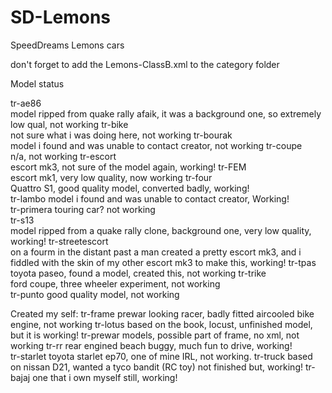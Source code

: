 # SD-Lemons
SpeedDreams Lemons cars

don't forget to add the Lemons-ClassB.xml to the category folder

Model status

tr-ae86  
	model ripped from quake rally afaik, it was a background one, so extremely low qual, not working
tr-bike  
	not sure what i was doing here, not working
tr-bourak  
	model i found and was unable to contact creator, not working
tr-coupe  
	n/a, not working
tr-escort  
	escort mk3, not sure of the model again, working!
tr-FEM  
	escort mk1, very low quality, now working
tr-four  
	Quattro S1, good quality model, converted badly, working!  
tr-lambo
	model i found and was unable to contact creator, Working!  
tr-primera
	touring car? not working  
tr-s13  
	model ripped from a quake rally clone, background one, very low quality, working!
tr-streetescort  
	on a fourm in the distant past a man created a pretty escort mk3, and i fiddled with the skin of my other escort mk3 to make this, working!
tr-tpas  
	toyota paseo, found a model, created this, not working
tr-trike  
	ford coupe, three wheeler experiment, not working	
tr-punto
	good quality model, not working
	

Created my self:
tr-frame
	prewar looking racer, badly fitted aircooled bike engine, not working
tr-lotus
	based on the book, locust, unfinished model, but it is working!
tr-prewar
	models, possible part of frame, no xml, not working
tr-rr
	rear engined beach buggy, much fun to drive, working!	
tr-starlet
	toyota starlet ep70, one of mine IRL, not working.
tr-truck
	based on nissan D21, wanted a tyco bandit (RC toy) not finished but, working!
tr-bajaj
	one that i own myself still, working!
